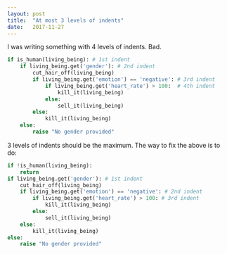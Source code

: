 ```yaml
---
layout: post
title:  "At most 3 levels of indents"
date:   2017-11-27
---
```


I was writing something with 4 levels of indents. Bad.

```py
if is_human(living_being): # 1st indent
	if living_being.get('gender'): # 2nd indent
		cut_hair_off(living_being)
		if living_being.get('emotion') == 'negative': # 3rd indent
			if living_being.get('heart_rate') > 100:  # 4th indent
				kill_it(living_being)
			else:
				sell_it(living_being)
		else:
			kill_it(living_being)
	else:
		raise "No gender provided"
```

3 levels of indents should be the maximum. The way to fix the above is to do:
```py
if !is_human(living_being):
	return
if living_being.get('gender'): # 1st indent
	cut_hair_off(living_being)
	if living_being.get('emotion') == 'negative': # 2nd indent
		if living_being.get('heart_rate') > 100: # 3rd indent
			kill_it(living_being)
		else:
			sell_it(living_being)
	else:
		kill_it(living_being)
else:
	raise "No gender provided"
```


